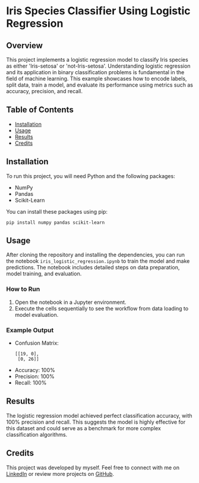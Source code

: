 
# Iris Species Classifier Using Logistic Regression

## Overview
This project implements a logistic regression model to classify Iris species as either 'Iris-setosa' or 'not-Iris-setosa'. Understanding logistic regression and its application in binary classification problems is fundamental in the field of machine learning. This example showcases how to encode labels, split data, train a model, and evaluate its performance using metrics such as accuracy, precision, and recall.

## Table of Contents
- [Installation](#installation)
- [Usage](#usage)
- [Results](#results)
- [Credits](#credits)

## Installation
To run this project, you will need Python and the following packages:
- NumPy
- Pandas
- Scikit-Learn

You can install these packages using pip:
```
pip install numpy pandas scikit-learn
```

## Usage
After cloning the repository and installing the dependencies, you can run the notebook `iris_logistic_regression.ipynb` to train the model and make predictions. The notebook includes detailed steps on data preparation, model training, and evaluation.

### How to Run
1. Open the notebook in a Jupyter environment.
2. Execute the cells sequentially to see the workflow from data loading to model evaluation.

### Example Output
- Confusion Matrix: 
  ```
  [[19, 0],
   [0, 26]]
  ```
- Accuracy: 100%
- Precision: 100%
- Recall: 100%

## Results
The logistic regression model achieved perfect classification accuracy, with 100% precision and recall. This suggests the model is highly effective for this dataset and could serve as a benchmark for more complex classification algorithms.

## Credits
This project was developed by myself. Feel free to connect with me on [LinkedIn](https://linkedin.com/in/your-profile) or review more projects on [GitHub](https://github.com/your-github).
